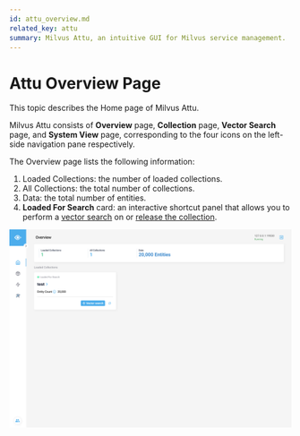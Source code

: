 ```yaml
---
id: attu_overview.md
related_key: attu
summary: Milvus Attu, an intuitive GUI for Milvus service management.
---
```


# Attu Overview Page

This topic describes the Home page of Milvus Attu.

Milvus Attu consists of **Overview** page, **Collection** page, **Vector Search** page, and **System View** page, corresponding to the four icons on the left-side navigation pane respectively.

The Overview page lists the following information:

1. Loaded Collections: the number of loaded collections.
2. All Collections: the total number of collections.
3. Data: the total number of entities.
4. **Loaded For Search** card: an interactive shortcut panel that allows you to perform a [vector search](attu_search.md) on or [release the collection](attu_collection.md).

![Attu Overview](../../../../assets/insight_overview_page.png)